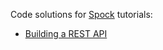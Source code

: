 Code solutions for [Spock](https://www.spock.li/) tutorials:

- [Building a REST API](https://www.spock.li/tutorials/rest-api)
